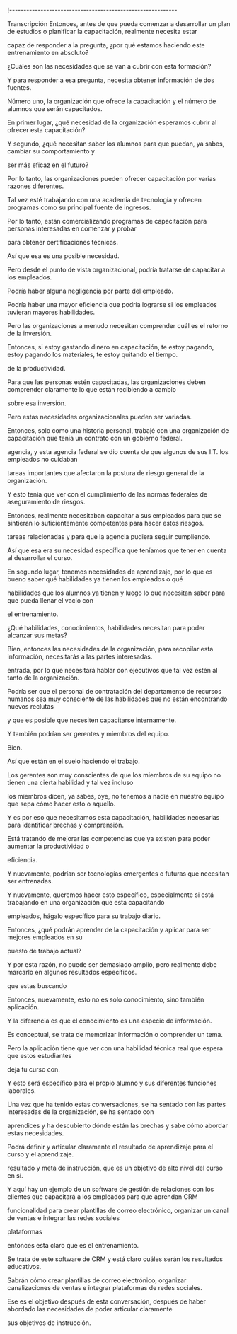 !-----------------------------------------------------------

Transcripción
Entonces, antes de que pueda comenzar a desarrollar un plan de estudios o planificar la capacitación, realmente necesita estar

capaz de responder a la pregunta, ¿por qué estamos haciendo este entrenamiento en absoluto?

¿Cuáles son las necesidades que se van a cubrir con esta formación?

Y para responder a esa pregunta, necesita obtener información de dos fuentes.

Número uno, la organización que ofrece la capacitación y el número de alumnos que serán capacitados.

En primer lugar, ¿qué necesidad de la organización esperamos cubrir al ofrecer esta capacitación?

Y segundo, ¿qué necesitan saber los alumnos para que puedan, ya sabes, cambiar su comportamiento y

ser más eficaz en el futuro?

Por lo tanto, las organizaciones pueden ofrecer capacitación por varias razones diferentes.

Tal vez esté trabajando con una academia de tecnología y ofrecen programas como su principal fuente de ingresos.

Por lo tanto, están comercializando programas de capacitación para personas interesadas en comenzar y probar

para obtener certificaciones técnicas.

Así que esa es una posible necesidad.

Pero desde el punto de vista organizacional, podría tratarse de capacitar a los empleados.

Podría haber alguna negligencia por parte del empleado.

Podría haber una mayor eficiencia que podría lograrse si los empleados tuvieran mayores habilidades.

Pero las organizaciones a menudo necesitan comprender cuál es el retorno de la inversión.

Entonces, si estoy gastando dinero en capacitación, te estoy pagando, estoy pagando los materiales, te estoy quitando el tiempo.

de la productividad.

Para que las personas estén capacitadas, las organizaciones deben comprender claramente lo que están recibiendo a cambio

sobre esa inversión.

Pero estas necesidades organizacionales pueden ser variadas.

Entonces, solo como una historia personal, trabajé con una organización de capacitación que tenía un contrato con un gobierno federal.

agencia, y esta agencia federal se dio cuenta de que algunos de sus I.T. los empleados no cuidaban

tareas importantes que afectaron la postura de riesgo general de la organización.

Y esto tenía que ver con el cumplimiento de las normas federales de aseguramiento de riesgos.

Entonces, realmente necesitaban capacitar a sus empleados para que se sintieran lo suficientemente competentes para hacer estos riesgos.

tareas relacionadas y para que la agencia pudiera seguir cumpliendo.

Así que esa era su necesidad específica que teníamos que tener en cuenta al desarrollar el curso.

En segundo lugar, tenemos necesidades de aprendizaje, por lo que es bueno saber qué habilidades ya tienen los empleados o qué

habilidades que los alumnos ya tienen y luego lo que necesitan saber para que pueda llenar el vacío con

el entrenamiento.

¿Qué habilidades, conocimientos, habilidades necesitan para poder alcanzar sus metas?

Bien, entonces las necesidades de la organización, para recopilar esta información, necesitarás a las partes interesadas.

entrada, por lo que necesitará hablar con ejecutivos que tal vez estén al tanto de la organización.

Podría ser que el personal de contratación del departamento de recursos humanos sea muy consciente de las habilidades que no están encontrando nuevos reclutas

y que es posible que necesiten capacitarse internamente.

Y también podrían ser gerentes y miembros del equipo.

Bien.

Así que están en el suelo haciendo el trabajo.

Los gerentes son muy conscientes de que los miembros de su equipo no tienen una cierta habilidad y tal vez incluso

los miembros dicen, ya sabes, oye, no tenemos a nadie en nuestro equipo que sepa cómo hacer esto o aquello.

Y es por eso que necesitamos esta capacitación, habilidades necesarias para identificar brechas y comprensión.

Está tratando de mejorar las competencias que ya existen para poder aumentar la productividad o

eficiencia.

Y nuevamente, podrían ser tecnologías emergentes o futuras que necesitan ser entrenadas.

Y nuevamente, queremos hacer esto específico, especialmente si está trabajando en una organización que está capacitando

empleados, hágalo específico para su trabajo diario.

Entonces, ¿qué podrán aprender de la capacitación y aplicar para ser mejores empleados en su

puesto de trabajo actual?

Y por esta razón, no puede ser demasiado amplio, pero realmente debe marcarlo en algunos resultados específicos.

que estas buscando

Entonces, nuevamente, esto no es solo conocimiento, sino también aplicación.

Y la diferencia es que el conocimiento es una especie de información.

Es conceptual, se trata de memorizar información o comprender un tema.

Pero la aplicación tiene que ver con una habilidad técnica real que espera que estos estudiantes

deja tu curso con.

Y esto será específico para el propio alumno y sus diferentes funciones laborales.

Una vez que ha tenido estas conversaciones, se ha sentado con las partes interesadas de la organización, se ha sentado con

aprendices y ha descubierto dónde están las brechas y sabe cómo abordar estas necesidades.

Podrá definir y articular claramente el resultado de aprendizaje para el curso y el aprendizaje.

resultado y meta de instrucción, que es un objetivo de alto nivel del curso en sí.

Y aquí hay un ejemplo de un software de gestión de relaciones con los clientes que capacitará a los empleados para que aprendan CRM

funcionalidad para crear plantillas de correo electrónico, organizar un canal de ventas e integrar las redes sociales

plataformas

entonces esta claro que es el entrenamiento.

Se trata de este software de CRM y está claro cuáles serán los resultados educativos.

Sabrán cómo crear plantillas de correo electrónico, organizar canalizaciones de ventas e integrar plataformas de redes sociales.

Ese es el objetivo después de esta conversación, después de haber abordado las necesidades de poder articular claramente

sus objetivos de instrucción.
